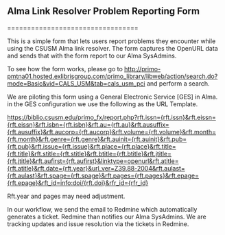 ## Alma Link Resolver Problem Reporting Form
=================================

This is a simple form that lets users report problems they encounter while using the CSUSM Alma link resolver. The form captures the OpenURL data and sends that with the form report to our Alma SysAdmins.

To see how the form works, please go to http://primo-pmtna01.hosted.exlibrisgroup.com/primo_library/libweb/action/search.do?mode=Basic&vid=CALS_USM&tab=cals_usm_pci and perform a search.

We are piloting this form using a General Electronic Service [GES] in Alma. in the GES configuration we use the following as the URL Template.

https://biblio.csusm.edu/primo_fx/report.php?rft.issn={rft.issn}&rft.eissn={rft.eissn}&rft.isbn={rft.isbn}&rft.au={rft.au}&rft.ausuffix={rft.ausuffix}&rft.aucorp={rft.aucorp}&rft.volume={rft.volume}&rft.month={rft.month}&rft.genre={rft.genre}&rft.auinit={rft.auinit}&rft.pub={rft.pub}&rft.issue={rft.issue}&rft.place={rft.place}&rft.title={rft.title}&rft.stitle={rft.stitle}&rft.btitle={rft.btitle}&rft.jtitle={rft.jtitle}&rft.aufirst={rft.aufirst}&linktype=openurl&rft.atitle={rft.atitle}&rft.date={rft.year}&url_ver=Z39.88-2004&rft.aulast={rft.aulast}&rft.spage={rft.spage}&rft.pages={rft.pages}&rft.epage={rft.epage}&rft_id=info:doi/{rft.doi}&rfr_id={rfr_id}

Rft.year and pages may need adjustment.

In our workflow, we send the email to Redmine which automatically generates a ticket. Redmine than notifies our Alma SysAdmins. We are tracking updates and issue resolution via the tickets in Redmine.
